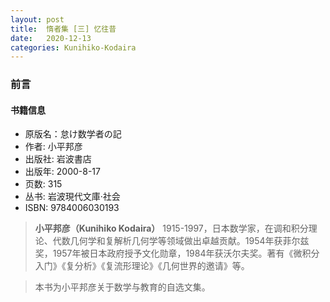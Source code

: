 ```yaml
---
layout: post
title:  惰者集 [三] 忆往昔
date:   2020-12-13
categories: Kunihiko-Kodaira
---
```


### 前言

#### 书籍信息

- 原版名：怠け数学者の記
- 作者: 小平邦彦
- 出版社: 岩波書店
- 出版年: 2000-8-17
- 页数: 315
- 丛书: 岩波現代文庫·社会
- ISBN: 9784006030193

>**小平邦彦（Kunihiko Kodaira）** 1915-1997，日本数学家，在调和积分理论、代数几何学和复解析几何学等领域做出卓越贡献。1954年获菲尔兹奖，1957年被日本政府授予文化勋章，1984年获沃尔夫奖。著有《微积分入门》《复分析》《复流形理论》《几何世界的邀请》等。

>本书为小平邦彦关于数学与教育的自选文集。